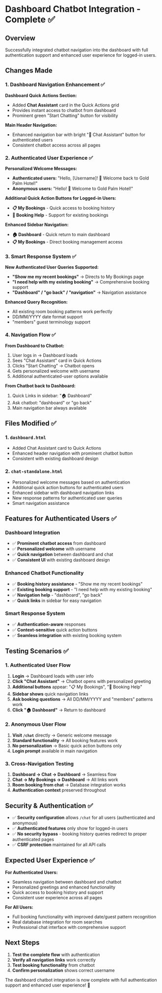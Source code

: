# Dashboard Chatbot Integration - Complete ✅

## Overview
Successfully integrated chatbot navigation into the dashboard with full authentication support and enhanced user experience for logged-in users.

## Changes Made

### 1. Dashboard Navigation Enhancement ✅

**Dashboard Quick Actions Section:**
- Added **Chat Assistant** card in the Quick Actions grid
- Provides instant access to chatbot from dashboard
- Prominent green "Start Chatting" button for visibility

**Main Header Navigation:**
- Enhanced navigation bar with bright "🤖 Chat Assistant" button for authenticated users
- Consistent chatbot access across all pages

### 2. Authenticated User Experience ✅

**Personalized Welcome Messages:**
- **Authenticated users:** "Hello, [Username]! 🏨 Welcome back to Gold Palm Hotel!"
- **Anonymous users:** "Hello! 🏨 Welcome to Gold Palm Hotel!"

**Additional Quick Action Buttons for Logged-in Users:**
- **📋 My Bookings** - Quick access to booking history
- **🔧 Booking Help** - Support for existing bookings

**Enhanced Sidebar Navigation:**
- **🏠 Dashboard** - Quick return to main dashboard
- **📋 My Bookings** - Direct booking management access

### 3. Smart Response System ✅

**New Authenticated User Queries Supported:**
- **"Show me my recent bookings"** → Directs to My Bookings page
- **"I need help with my existing booking"** → Comprehensive booking support
- **"Dashboard" / "go back" / "navigation"** → Navigation assistance

**Enhanced Query Recognition:**
- All existing room booking patterns work perfectly
- DD/MM/YYYY date format support
- "members" guest terminology support

### 4. Navigation Flow ✅

**From Dashboard to Chatbot:**
1. User logs in → Dashboard loads
2. Sees "Chat Assistant" card in Quick Actions
3. Clicks "Start Chatting" → Chatbot opens
4. Gets personalized welcome with username
5. Additional authenticated-user options available

**From Chatbot back to Dashboard:**
1. Quick Links in sidebar: "🏠 Dashboard"
2. Ask chatbot: "dashboard" or "go back"
3. Main navigation bar always available

## Files Modified ✅

### 1. `dashboard.html`
- Added Chat Assistant card to Quick Actions
- Enhanced header navigation with prominent chatbot button
- Consistent with existing dashboard design

### 2. `chat-standalone.html`  
- Personalized welcome messages based on authentication
- Additional quick action buttons for authenticated users
- Enhanced sidebar with dashboard navigation links
- New response patterns for authenticated user queries
- Smart navigation assistance

## Features for Authenticated Users ✅

### Dashboard Integration
- ✅ **Prominent chatbot access** from dashboard
- ✅ **Personalized welcome** with username
- ✅ **Quick navigation** between dashboard and chat
- ✅ **Consistent UI** with existing dashboard design

### Enhanced Chatbot Functionality
- ✅ **Booking history assistance** - "Show me my recent bookings"
- ✅ **Existing booking support** - "I need help with my existing booking"
- ✅ **Navigation help** - "dashboard", "go back"
- ✅ **Quick links** in sidebar for easy navigation

### Smart Response System
- ✅ **Authentication-aware** responses
- ✅ **Context-sensitive** quick action buttons
- ✅ **Seamless integration** with existing booking system

## Testing Scenarios ✅

### 1. Authenticated User Flow
1. **Login** → Dashboard loads with user info
2. **Click "Chat Assistant"** → Chatbot opens with personalized greeting
3. **Additional buttons** appear: "📋 My Bookings", "🔧 Booking Help"
4. **Sidebar shows** quick navigation links
5. **Ask booking questions** → All DD/MM/YYYY and "members" patterns work
6. **Click "🏠 Dashboard"** → Return to dashboard

### 2. Anonymous User Flow  
1. **Visit `/chat`** directly → Generic welcome message
2. **Standard functionality** → All booking features work
3. **No personalization** → Basic quick action buttons only
4. **Login prompt** available in main navigation

### 3. Cross-Navigation Testing
1. **Dashboard → Chat → Dashboard** → Seamless flow
2. **Chat → My Bookings → Dashboard** → All links work
3. **Room booking from chat** → Database integration works
4. **Authentication context** preserved throughout

## Security & Authentication ✅

- ✅ **Security configuration** allows `/chat` for all users (authenticated and anonymous)
- ✅ **Authenticated features** only show for logged-in users
- ✅ **No security bypass** - booking history queries redirect to proper authenticated pages
- ✅ **CSRF protection** maintained for all API calls

## Expected User Experience ✅

**For Authenticated Users:**
- Seamless navigation between dashboard and chatbot
- Personalized greetings and enhanced functionality
- Quick access to booking history and support
- Consistent user experience across all pages

**For All Users:**
- Full booking functionality with improved date/guest pattern recognition
- Real database integration for room searches
- Professional chat interface with comprehensive support

## Next Steps
1. **Test the complete flow** with authentication
2. **Verify all navigation links** work correctly
3. **Test booking functionality** from chatbot
4. **Confirm personalization** shows correct username

The dashboard chatbot integration is now complete with full authentication support and enhanced user experience! 🎉